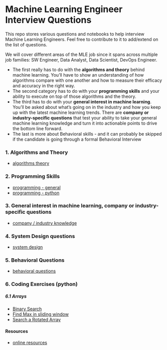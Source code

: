 # Machine Learning Engineer Interview Questions

This repo stores various questions and notebooks to help interview Machine Learning Engineers.
Feel free to contribute to it to add/extend on the list of questions.

We will cover different areas of the MLE job since it spans across multiple job families: SW Engineer, Data Analyst, Data Scientist, DevOps Engineer.
- The first really has to do with the **algorithms and theory** behind machine learning. You’ll have to show an understanding of how algorithms compare with one another and how to measure their efficacy and accuracy in the right way.
- The second category has to do with your **programming skills** and your ability to execute on top of those algorithms and the theory.
- The third has to do with your **general interest in machine learning**. You’ll be asked about what’s going on in the industry and how you keep up with the latest machine learning trends. There are **company or industry-specific questions** that test your ability to take your general machine learning knowledge and turn it into actionable points to drive the bottom line forward.
- The last is more about Behavioral skills - and it can probably be skipped if the candidate is going through a formal Behavioral Interview

### 1. Algorithms and Theory
- [algorithms theory](questions/algorithms-theory.md)

### 2. Programming Skills
- [programming - general](questions/programming.md)
- [programming - python](questions/python-programming.md)


### 3. General interest in machine learning, company or industry-specific questions
- [company / industry knowledge](questions/company-industry-knowledge.md)

### 4. System Design questions
- [system design](questions/system-design.md)

### 5. Behavioral Questions
- [behavioral questions](questions/general-behavioral.md)

### 6. Coding Exercises (python)
##### 6.1 Arrays
- [Binary Search](exercises/arrays/binary_search_array.ipynb)
- [Find Max in sliding window](exercises/arrays/max_sliding_window.ipynb)
- [Search a Rotated Array](exercises/arrays/search_rotated_array.ipynb)

#### Resources
 - [online resources](questions/resources.md)
